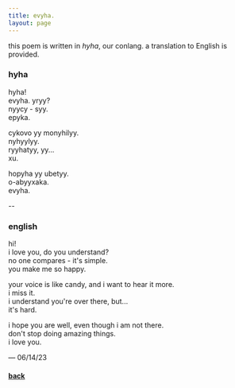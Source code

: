 ```yaml
---
title: evyha.
layout: page
---
```


this poem is written in *hyha*, our conlang. a translation to English is provided.

### hyha
hyha!\
evyha. yryy?\
nyycy - syy.\
epyka.

cykovo yy monyhilyy.\
nyhyylyy.\
ryyhatyy, yy...\
xu.

hopyha yy ubetyy.\
o-abyyxaka.\
evyha.

--

### english
hi!\
i love you, do you understand?\
no one compares - it's simple.\
you make me so happy.

your voice is like candy, and i want to hear it more.\
i miss it.\
i understand you're over there, but...\
it's hard.

i hope you are well, even though i am not there.\
don't stop doing amazing things.\
i love you.

&mdash; 06/14/23

#### [back](index)
